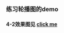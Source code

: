 ### 练习轮播图的demo
#### 4-2效果图见  [click me](http://book.jirengu.com/jirengu-inc/js-works/carousel/carousel-slide-jquery.html#)
